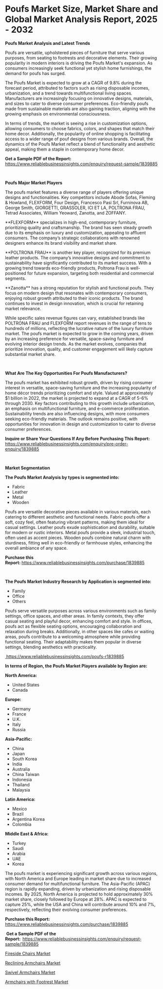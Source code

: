 <p><h1>Poufs Market Size, Market Share and Global Market Analysis Report, 2025 - 2032</h1></p><p><strong>Poufs Market Analysis and Latest Trends</strong></p>
<p><p>Poufs are versatile, upholstered pieces of furniture that serve various purposes, from seating to footrests and decorative elements. Their growing popularity in modern interiors is driving the Poufs Market's expansion. As consumers increasingly seek functional yet stylish home furnishings, the demand for poufs has surged.</p><p>The Poufs Market is expected to grow at a CAGR of 9.8% during the forecast period, attributed to factors such as rising disposable incomes, urbanization, and a trend towards multifunctional living spaces. Manufacturers are increasingly focusing on innovative designs, materials, and sizes to cater to diverse consumer preferences. Eco-friendly poufs made from sustainable materials are also gaining traction, aligning with the growing emphasis on environmental consciousness.</p><p>In terms of trends, the market is seeing a rise in customization options, allowing consumers to choose fabrics, colors, and shapes that match their home decor. Additionally, the popularity of online shopping is facilitating access to a wider range of pouf designs from various brands. Overall, the dynamics of the Poufs Market reflect a blend of functionality and aesthetic appeal, making them a staple in contemporary home decor.</p></p>
<p><strong>Get a Sample PDF of the Report:&nbsp;</strong> <a href="https://www.reliablebusinessinsights.com/enquiry/request-sample/1839885?utm_campaign=1117&utm_medium=2&utm_source=Github&utm_content=ia&utm_term=07022025&utm_id=poufs">https://www.reliablebusinessinsights.com/enquiry/request-sample/1839885</a></p>
<p>&nbsp;</p>
<p><strong>Poufs Major Market Players</strong></p>
<p><p>The poufs market features a diverse range of players offering unique designs and functionalities. Key competitors include Abode Sofas, Fleming & Howland, FLEXFORM, Four Design, Francesco Pasi Srl, Furninova AB, George Smith, GIORGETTI, GRASSOLER, ICI ET LA, POLTRONA FRAU, Tetrad Associates, William Yeoward, Zanotta, and ZOFFANY.</p><p>**FLEXFORM** specializes in high-end, contemporary furniture, prioritizing quality and craftsmanship. The brand has seen steady growth due to its emphasis on luxury and customization, appealing to affluent consumers. The company’s strategic collaborations with renowned designers enhance its brand visibility and market share.</p><p>**POLTRONA FRAU** is another key player, recognized for its premium leather products. The company’s innovative designs and commitment to sustainability have significantly contributed to its market success. With a growing trend towards eco-friendly products, Poltrona Frau is well-positioned for future expansion, targeting both residential and commercial segments.</p><p>**Zanotta** has a strong reputation for stylish and functional poufs. They focus on modern design that resonates with contemporary consumers, enjoying robust growth attributed to their iconic products. The brand continues to invest in design innovation, which is crucial for retaining market relevance.</p><p>While specific sales revenue figures can vary, established brands like POLTRONA FRAU and FLEXFORM report revenues in the range of tens to hundreds of millions, reflecting the lucrative nature of the luxury furniture market. The poufs market is expected to grow in the coming years, driven by an increasing preference for versatile, space-saving furniture and evolving interior design trends. As the market evolves, companies that prioritize innovation, quality, and customer engagement will likely capture substantial market share.</p></p>
<p>&nbsp;</p>
<p><strong>What Are The Key Opportunities For Poufs Manufacturers?</strong></p>
<p><p>The poufs market has exhibited robust growth, driven by rising consumer interest in versatile, space-saving furniture and the increasing popularity of home décor trends prioritizing comfort and style. Valued at approximately $1 billion in 2022, the market is projected to expand at a CAGR of 5-6% through 2030. Key factors contributing to this growth include urbanization, an emphasis on multifunctional furniture, and e-commerce proliferation. Sustainability trends are also influencing designs, with more consumers seeking eco-friendly materials. The outlook remains positive, with opportunities for innovation in design and customization to cater to diverse consumer preferences.</p></p>
<p><strong>Inquire or Share Your Questions If Any Before Purchasing This Report:</strong> <a href="https://www.reliablebusinessinsights.com/enquiry/pre-order-enquiry/1839885?utm_campaign=1117&utm_medium=2&utm_source=Github&utm_content=ia&utm_term=07022025&utm_id=poufs">https://www.reliablebusinessinsights.com/enquiry/pre-order-enquiry/1839885</a></p>
<p>&nbsp;</p>
<p><strong>Market Segmentation</strong></p>
<p><strong>The Poufs Market Analysis by types is segmented into:</strong></p>
<p><ul><li>Fabric</li><li>Leather</li><li>Metal</li><li>Wooden</li></ul></p>
<p><p>Poufs are versatile decorative pieces available in various materials, each catering to different aesthetic and functional needs. Fabric poufs offer a soft, cozy feel, often featuring vibrant patterns, making them ideal for casual settings. Leather poufs exude sophistication and durability, suitable for modern or rustic interiors. Metal poufs provide a sleek, industrial touch, often used as accent pieces. Wooden poufs combine natural charm with sturdiness, fitting well in eco-friendly or farmhouse styles, enhancing the overall ambiance of any space.</p></p>
<p><strong>Purchase this Report:&nbsp;</strong><a href="https://www.reliablebusinessinsights.com/purchase/1839885?utm_campaign=1117&utm_medium=2&utm_source=Github&utm_content=ia&utm_term=07022025&utm_id=poufs">https://www.reliablebusinessinsights.com/purchase/1839885</a></p>
<p>&nbsp;</p>
<p><strong>The Poufs Market Industry Research by Application is segmented into:</strong></p>
<p><ul><li>Family</li><li>Office</li><li>Others</li></ul></p>
<p><p>Poufs serve versatile purposes across various environments such as family settings, office spaces, and other areas. In family contexts, they offer casual seating and playful decor, enhancing comfort and style. In offices, poufs act as flexible seating options, encouraging collaboration and relaxation during breaks. Additionally, in other spaces like cafes or waiting areas, poufs contribute to a welcoming atmosphere while providing functional seating. Their adaptability makes them popular in diverse settings, blending aesthetics with practicality.</p></p>
<p><a href="https://www.reliablebusinessinsights.com/poufs-r1839885?utm_campaign=1117&utm_medium=2&utm_source=Github&utm_content=ia&utm_term=07022025&utm_id=poufs">&nbsp;https://www.reliablebusinessinsights.com/poufs-r1839885</a></p>
<p><strong>In terms of Region, the Poufs Market Players available by Region are:</strong></p>
<p>
    <p> <strong> North America: </strong>
        <ul>
            <li>United States</li>
            <li>Canada</li>
        </ul>
        </p> 
    <p> <strong> Europe: </strong>
        <ul>
            <li>Germany</li>
            <li>France</li>
            <li>U.K.</li>
            <li>Italy</li>
            <li>Russia</li>
        </ul>
        </p> 
    <p> <strong> Asia-Pacific: </strong>
        <ul>
            <li>China</li>
            <li>Japan</li>
            <li>South Korea</li>
            <li>India</li>
            <li>Australia</li>
            <li>China Taiwan</li>
            <li>Indonesia</li>
            <li>Thailand</li>
            <li>Malaysia</li>
        </ul>
        </p> 
    <p> <strong> Latin America: </strong>
        <ul>
            <li>Mexico</li>
            <li>Brazil</li>
            <li>Argentina Korea</li>
            <li>Colombia</li>
        </ul>
        </p> 
    <p> <strong> Middle East & Africa: </strong>
        <ul>
            <li>Turkey</li>
            <li>Saudi</li>
            <li>Arabia</li>
            <li>UAE</li>
            <li>Korea</li>
        </ul>
    </p>
    </p>
<p><p>The poufs market is experiencing significant growth across various regions, with North America and Europe leading in market share due to increased consumer demand for multifunctional furniture. The Asia-Pacific (APAC) region is rapidly expanding, driven by urbanization and rising disposable incomes. By 2025, North America is projected to hold approximately 30% market share, closely followed by Europe at 28%. APAC is expected to capture 25%, while the USA and China will contribute around 10% and 7%, respectively, reflecting their evolving consumer preferences.</p></p>
<p><strong>Purchase this Report: </strong><a href="https://www.reliablebusinessinsights.com/purchase/1839885?utm_campaign=1117&utm_medium=2&utm_source=Github&utm_content=ia&utm_term=07022025&utm_id=poufs">https://www.reliablebusinessinsights.com/purchase/1839885</a></p>
<p>&nbsp;<strong>Get a Sample PDF of the Report:&nbsp;&nbsp;</strong><a href="https://www.reliablebusinessinsights.com/enquiry/request-sample/1839885?utm_campaign=1117&utm_medium=2&utm_source=Github&utm_content=ia&utm_term=07022025&utm_id=poufs">https://www.reliablebusinessinsights.com/enquiry/request-sample/1839885</a></p>
<p><strong></strong></p>
<p><p><a href="https://github.com/indrystar/Market-Research-Report-List-5/blob/main/fireside-chairs-market.md?utm_campaign=1117&utm_medium=2&utm_source=Github&utm_content=ia&utm_term=07022025&utm_id=poufs">Fireside Chairs Market</a></p><p><a href="https://github.com/dibesnayee/Market-Research-Report-List-1/blob/main/reclining-armchairs-market.md?utm_campaign=1117&utm_medium=2&utm_source=Github&utm_content=ia&utm_term=07022025&utm_id=poufs">Reclining Armchairs Market</a></p><p><a href="https://github.com/hirvemohssi19/Market-Research-Report-List-1/blob/main/swivel-armchairs-market.md?utm_campaign=1117&utm_medium=2&utm_source=Github&utm_content=ia&utm_term=07022025&utm_id=poufs">Swivel Armchairs Market</a></p><p><a href="https://github.com/bosiwajman/Market-Research-Report-List-1/blob/main/armchairs-with-footrest-market.md?utm_campaign=1117&utm_medium=2&utm_source=Github&utm_content=ia&utm_term=07022025&utm_id=poufs">Armchairs with Footrest Market</a></p></p>